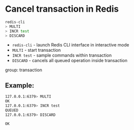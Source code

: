 # Cancel transaction in Redis

```bash
redis-cli
> MULTI
> INCR test
> DISCARD
```

- `redis-cli` - launch Redis CLI interface in interactive mode
- `MULTI` - start transaction
- `INCR test` - sample commands within transaction
- `DISCARD` - cancels all queued operation inside transaction

group: transaction

## Example: 
```bash
127.0.0.1:6379> MULTI
OK
127.0.0.1:6379> INCR test
QUEUED
127.0.0.1:6379> DISCARD
```
```
OK
```

